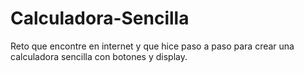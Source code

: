 # Calculadora-Sencilla
Reto que encontre en internet y que hice paso a paso para crear una calculadora sencilla con botones y display.
